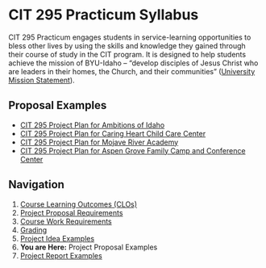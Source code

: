 # CIT 295 Practicum Syllabus
CIT 295 Practicum engages students in service-learning opportunities to bless other lives by
using the skills and knowledge they gained through their course of study in the CIT program. It
is designed to help students achieve the mission of BYU-Idaho – “develop disciples of Jesus
Christ who are leaders in their homes, the Church, and their communities” ([University Mission
Statement](https://www.byui.edu/about/byu-idaho-mission-statement)).

## Proposal Examples

- [CIT 295 Project Plan for Ambitions of Idaho](https://webmailbyui-my.sharepoint.com/:w:/g/personal/kwg6_byui_edu/EUhJdxCXL8hPgxGyWAD4FWcBtvNMEUqVwqMKbXHlgp9_kw?e=iryfrb)
- [CIT 295 Project Plan for Caring Heart Child Care Center](https://webmailbyui-my.sharepoint.com/:w:/g/personal/kwg6_byui_edu/Ed9m_octBLJCqCnhTAEtUPsB9nNEoO3gCHmiV9K-XXUxow?e=2kWPJv)
- [CIT 295 Project Plan for Mojave River Academy](https://webmailbyui-my.sharepoint.com/:w:/g/personal/kwg6_byui_edu/ETrLlqxT33FKvJM6_AekNPkB-7ciBdGiYMQQHqyQMv7Zfg?e=tCT09T)
- [CIT 295 Project Plan for Aspen Grove Family Camp and Conference Center](https://webmailbyui-my.sharepoint.com/:w:/g/personal/kwg6_byui_edu/EZI3NdN4sP5Ful7RgyarVZcBoPyx40YNmZXUGFVba3DRwg?e=8Mj1qS)

## Navigation
1. [Course Learning Outcomes (CLOs)](https://cit295.github.io)
2. [Project Proposal Requirements](https://cit295.github.io/proposal_requirements)
3. [Course Work Requirements](https://cit295.github.io/course_work_requirements)
4. [Grading](https://cit295.github.io/grading)
5. [Project Idea Examples](https://cit295.github.io/project_ideas)
6. **You are Here:** Project Proposal Examples
7. [Project Report Examples](https://cit295.github.io/report_examples)
